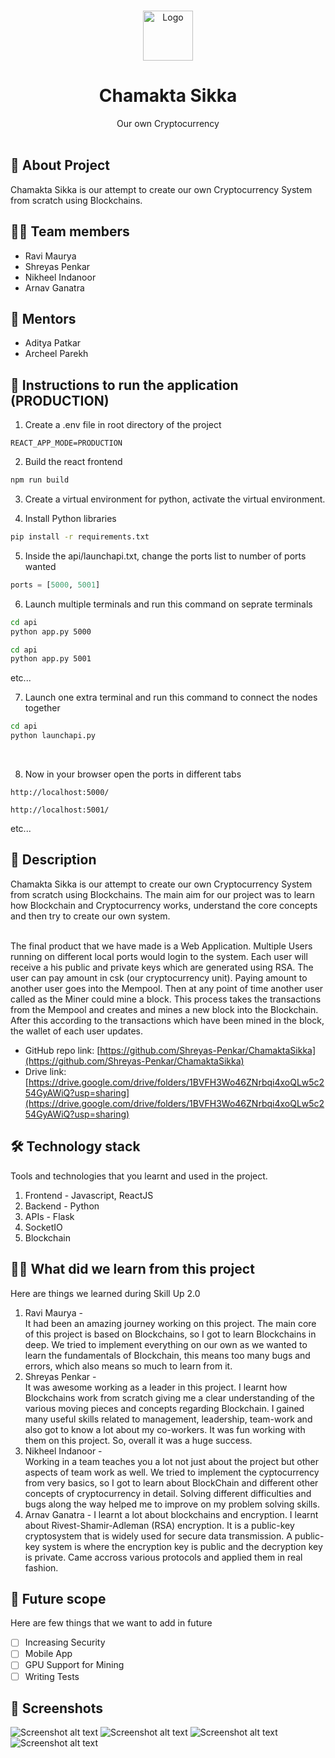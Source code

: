 <br />
<p align="center">
    <img src="https://drive.google.com/uc?export=view&id=15r9iyueR-7fGt418Q_sBCOxwCLzx9sxk" alt="Logo" width="80" height="80">
  </a>

  <h1 align="center">Chamakta Sikka</h1>
  <p align="center">
    Our own Cryptocurrency
    <br><br>
  </p>
</p>

## 🤔 About Project

Chamakta Sikka is our attempt to create our own Cryptocurrency System from scratch using Blockchains.

## 👨‍💻 Team members

- Ravi Maurya
- Shreyas Penkar
- Nikheel Indanoor
- Arnav Ganatra

## 🙏 Mentors

- Aditya Patkar
- Archeel Parekh

## 🚀 Instructions to run the application (PRODUCTION)

1. Create a .env file in root directory of the project

```
REACT_APP_MODE=PRODUCTION
```

2. Build the react frontend

```bash
npm run build
```

3. Create a virtual environment for python, activate the virtual environment.

4. Install Python libraries

```bash
pip install -r requirements.txt
```

5. Inside the api/launchapi.txt, change the ports list to number of ports wanted

```python
ports = [5000, 5001]
```

6. Launch multiple terminals and run this command on seprate terminals

```bash
cd api
python app.py 5000
```

```bash
cd api
python app.py 5001
```

etc...
<br>

7. Launch one extra terminal and run this command to connect the nodes together

```bash
cd api
python launchapi.py
```

<br>

8. Now in your browser open the ports in different tabs

```
http://localhost:5000/
```

```
http://localhost:5001/
```

etc...
<br>

## 📃 Description

Chamakta Sikka is our attempt to create our own Cryptocurrency System from scratch using Blockchains. The main aim for our project was to learn how Blockchain and Cryptocurrency works, understand the core concepts and then try to create our own system.<br/><br/>

The final product that we have made is a Web Application. Multiple Users running on different local ports would login to the system. Each user will receive a his public and private keys which are generated using RSA. The user can pay amount in csk (our cryptocurrency unit). Paying amount to another user goes into the Mempool. Then at any point of time another user called as the Miner could mine a block. This process takes the transactions from the Mempool and creates and mines a new block into the Blockchain. After this according to the transactions which have been mined in the block, the wallet of each user updates.

- GitHub repo link: [https://github.com/Shreyas-Penkar/ChamaktaSikka](https://github.com/Shreyas-Penkar/ChamaktaSikka)
- Drive link: [https://drive.google.com/drive/folders/1BVFH3Wo46ZNrbqi4xoQLw5c254GyAWiQ?usp=sharing](https://drive.google.com/drive/folders/1BVFH3Wo46ZNrbqi4xoQLw5c254GyAWiQ?usp=sharing)

## 🛠 Technology stack

Tools and technologies that you learnt and used in the project.

1. Frontend - Javascript, ReactJS
2. Backend - Python
3. APIs - Flask
4. SocketIO
5. Blockchain

## 👨‍🎓 What did we learn from this project

Here are things we learned during Skill Up 2.0

1. Ravi Maurya - <br/>
   It had been an amazing journey working on this project. The main core of this project is based on Blockchains, so I got to learn Blockchains in deep. We tried to implement everything on our own as we wanted to learn the fundamentals of Blockchain, this means too many bugs and errors, which also means so much to learn from it.
2. Shreyas Penkar - <br/>
  It was awesome working as a leader in this project. I learnt how Blockchains work from scratch giving me a clear understanding of the various moving pieces and concepts regarding Blockchain. I gained many useful skills related to management, leadership, team-work and also got to know a lot about my co-workers. It was fun working with them on this project. So, overall it was a huge success. 
3. Nikheel Indanoor - <br/>
   Working in a team teaches you a lot not just about the project but other aspects of team work as well. We tried to implement the cyptocurrency from very basics, so I got to learn about BlockChain and different other concepts of cryptocurrency in detail. Solving different difficulties and bugs along the way helped me to improve on my problem solving skills.
4. Arnav Ganatra - I learnt a lot about blockchains and encryption. I learnt about Rivest-Shamir-Adleman (RSA) encryption. It is a public-key cryptosystem that is widely used for secure data transmission. A public-key system is where the encryption key is public and the decryption key is private. Came accross various protocols and applied them in real fashion. 

## 🔮 Future scope

Here are few things that we want to add in future<br/>

- [ ] Increasing Security
- [ ] Mobile App
- [ ] GPU Support for Mining
- [ ] Writing Tests

## 🎨 Screenshots

![Screenshot alt text](https://drive.google.com/uc?export=view&id=1SzwPcVRC2KqfNYQcmmLANMXCOuMYM5L-)
![Screenshot alt text](https://drive.google.com/uc?export=view&id=1I2E_upOicKHDDouSHRQzGKHw4CWSXRU-)
![Screenshot alt text](https://drive.google.com/uc?export=view&id=1OMBBAl3nXhHpwFuXDS6xIsE1XbrMMGbh)
![Screenshot alt text](https://drive.google.com/uc?export=view&id=1225zHGSl7CVypaINeRjsmHH5ZOzCyDNG)
